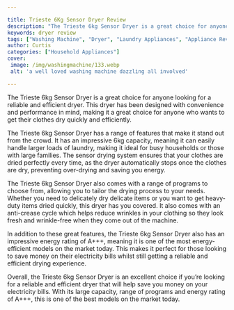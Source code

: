 ```yaml
---

title: Trieste 6Kg Sensor Dryer Review
description: "The Trieste 6kg Sensor Dryer is a great choice for anyone looking for a reliable and efficient dryer. This dryer has been designed...check it out to learn"
keywords: dryer review
tags: ["Washing Machine", "Dryer", "Laundry Appliances", "Appliance Reviews"]
author: Curtis
categories: ["Household Appliances"]
cover: 
 image: /img/washingmachine/133.webp
 alt: 'a well loved washing machine dazzling all involved'

---
```


The Trieste 6kg Sensor Dryer is a great choice for anyone looking for a reliable and efficient dryer. This dryer has been designed with convenience and performance in mind, making it a great choice for anyone who wants to get their clothes dry quickly and efficiently.

The Trieste 6kg Sensor Dryer has a range of features that make it stand out from the crowd. It has an impressive 6kg capacity, meaning it can easily handle larger loads of laundry, making it ideal for busy households or those with large families. The sensor drying system ensures that your clothes are dried perfectly every time, as the dryer automatically stops once the clothes are dry, preventing over-drying and saving you energy.

The Trieste 6kg Sensor Dryer also comes with a range of programs to choose from, allowing you to tailor the drying process to your needs. Whether you need to delicately dry delicate items or you want to get heavy-duty items dried quickly, this dryer has you covered. It also comes with an anti-crease cycle which helps reduce wrinkles in your clothing so they look fresh and wrinkle-free when they come out of the machine.

In addition to these great features, the Trieste 6kg Sensor Dryer also has an impressive energy rating of A+++, meaning it is one of the most energy-efficient models on the market today. This makes it perfect for those looking to save money on their electricity bills whilst still getting a reliable and efficient drying experience.

Overall, the Trieste 6kg Sensor Dryer is an excellent choice if you’re looking for a reliable and efficient dryer that will help save you money on your electricity bills. With its large capacity, range of programs and energy rating of A+++, this is one of the best models on the market today.
